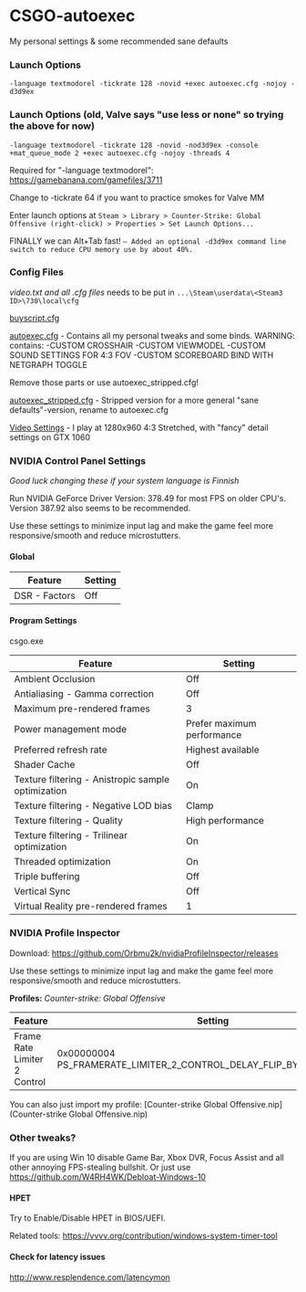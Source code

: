 # CSGO-autoexec
My personal settings &amp; some recommended sane defaults


### Launch Options
    -language textmodorel -tickrate 128 -novid +exec autoexec.cfg -nojoy -d3d9ex

### Launch Options (old, Valve says "use less or none" so trying the above for now)
    -language textmodorel -tickrate 128 -novid -nod3d9ex -console +mat_queue_mode 2 +exec autoexec.cfg -nojoy -threads 4


Required for "-language textmodorel": https://gamebanana.com/gamefiles/3711

Change to -tickrate 64 if you want to practice smokes for Valve MM

Enter launch options at
`Steam > Library > Counter-Strike: Global Offensive (right-click) > Properties > Set Launch Options...`

FINALLY we can Alt+Tab fast!
`– Added an optional -d3d9ex command line switch to reduce CPU memory use by about 40%.`


### Config Files

*video.txt and all .cfg files* needs to be put in `...\Steam\userdata\<Steam3 ID>\730\local\cfg`


[buyscript.cfg](buyscript.cfg)


[autoexec.cfg](autoexec.cfg) - Contains all my personal tweaks and some binds. WARNING: contains:
-CUSTOM CROSSHAIR
-CUSTOM VIEWMODEL
-CUSTOM SOUND SETTINGS FOR 4:3 FOV
-CUSTOM SCOREBOARD BIND WITH NETGRAPH TOGGLE

Remove those parts or use autoexec_stripped.cfg!


[autoexec_stripped.cfg](autoexec_stripped.cfg) - Stripped version for a more general "sane defaults"-version, rename to autoexec.cfg


[Video Settings](video.txt) - I play at 1280x960 4:3 Stretched, with "fancy" detail settings on GTX 1060



### NVIDIA Control Panel Settings

*Good luck changing these if your system language is Finnish* 

Run NVIDIA GeForce Driver Version: 378.49 for most FPS on older CPU's. Version 387.92 also seems to be recommended. 

Use these settings to minimize input lag and make the game feel more responsive/smooth and reduce microstutters.

#### **Global**

Feature | Setting
------------ | -------------
DSR - Factors   |   Off


#### **Program Settings**

csgo.exe

Feature | Setting
------------ | -------------
Ambient Occlusion	|   Off
Antialiasing - Gamma correction |   Off
Maximum pre-rendered frames	| 3
Power management mode   |   Prefer maximum performance
Preferred refresh rate  |   Highest available
Shader Cache    |   Off
Texture filtering - Anistropic sample optimization  |   On
Texture filtering - Negative LOD bias  |   Clamp
Texture filtering - Quality  |   High performance
Texture filtering - Trilinear optimization  |   On
Threaded optimization  |   On
Triple buffering  |   Off
Vertical Sync  |   Off
Virtual Reality pre-rendered frames  |   1

### NVIDIA Profile Inspector
Download: https://github.com/Orbmu2k/nvidiaProfileInspector/releases

Use these settings to minimize input lag and make the game feel more responsive/smooth and reduce microstutters.

**Profiles:** *Counter-strike: Global Offensive*

Feature | Setting
------------ | -------------
Frame Rate Limiter 2 Control | 0x00000004 PS_FRAMERATE_LIMITER_2_CONTROL_DELAY_FLIP_BY_FLIPMETERING

You can also just import my profile: [Counter-strike Global Offensive.nip](Counter-strike Global Offensive.nip)

### Other tweaks?
If you are using Win 10 disable Game Bar, Xbox DVR, Focus Assist and all other annoying FPS-stealing bullshit.
Or just use https://github.com/W4RH4WK/Debloat-Windows-10

#### HPET
Try to Enable/Disable HPET in BIOS/UEFI.

Related tools:
https://vvvv.org/contribution/windows-system-timer-tool

#### Check for latency issues
http://www.resplendence.com/latencymon
